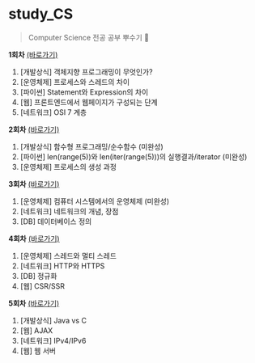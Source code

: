 # study_CS

> Computer Science 전공 공부 뿌수기 👊

**1회차** [(바로가기)](https://github.com/gyoforit/study_CS/blob/master/CS_study/CS_study_3%EC%9B%941%EC%A3%BC.md) 

1. [개발상식] 객체지향 프로그래밍이 무엇인가?
2. [운영체제] 프로세스와 스레드의 차이
3. [파이썬] Statement와 Expression의 차이
4. [웹] 프론트엔드에서 웹페이지가 구성되는 단계
5. [네트워크] OSI 7 계층



**2회차** [(바로가기)](https://github.com/gyoforit/study_CS/blob/master/CS_study/CS_study_3%EC%9B%942%EC%A3%BC.md)

1. [개발상식] 함수형 프로그래밍/순수함수 (미완성)
2. [파이썬] len(range(5))와 len(iter(range(5)))의 실행결과/iterator (미완성)
3. [운영체제] 프로세스의 생성 과정



**3회차** [(바로가기)](https://github.com/gyoforit/study_CS/blob/master/CS_study/CS_study_3%EC%9B%943%EC%A3%BC.md)

1. [운영체제] 컴퓨터 시스템에서의 운영체제 (미완성)
2. [네트워크] 네트워크의 개념, 장점
3. [DB] 데이터베이스 정의



**4회차** [(바로가기)](https://github.com/gyoforit/study_CS/blob/master/CS_study/CS_study_4%ED%9A%8C.md)

1. [운영체제] 스레드와 멀티 스레드
2. [네트워크] HTTP와 HTTPS
3. [DB] 정규화
4. [웹] CSR/SSR



**5회차** [(바로가기)](https://github.com/gyoforit/study_CS/blob/master/CS_study/CS_study_5%ED%9A%8C.md)

1. [개발상식] Java vs C
2. [웹] AJAX
3. [네트워크] IPv4/IPv6
4. [웹] 웹 서버